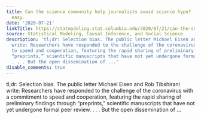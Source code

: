 ```yaml
---
title: Can the science community help journalists avoid science hype?  It won’t be
  easy.
date: '2020-07-21'
linkTitle: https://statmodeling.stat.columbia.edu/2020/07/21/can-the-science-community-help-journalists-avoid-science-hype-it-wont-be-easy/
source: Statistical Modeling, Causal Inference, and Social Science
description: 'tl;dr: Selection bias. The public letter Michael Eisen and Rob Tibshirani
  write: Researchers have responded to the challenge of the coronavirus with a commitment
  to speed and cooperation, featuring the rapid sharing of preliminary findings through
  “preprints,” scientific manuscripts that have not yet undergone formal peer review.
  . . . But the open dissemination of ...'
disable_comments: true
---
```

tl;dr: Selection bias. The public letter Michael Eisen and Rob Tibshirani write: Researchers have responded to the challenge of the coronavirus with a commitment to speed and cooperation, featuring the rapid sharing of preliminary findings through “preprints,” scientific manuscripts that have not yet undergone formal peer review. . . . But the open dissemination of ...